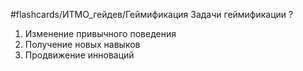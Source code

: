 #flashcards/ИТМО_гейдев/Геймификация 
Задачи геймификации
?
1. Изменение привычного поведения
2. Получение новых навыков
3. Продвижение инноваций